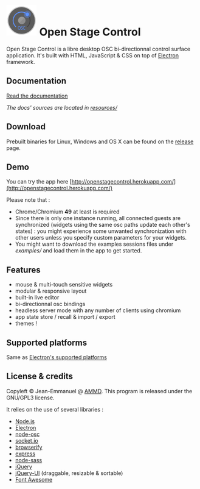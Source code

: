 # <img src="resources/images/logo.png" height="80px"/> Open Stage Control

Open Stage Control is a libre desktop OSC bi-directionnal control surface application. It's built with HTML, JavaScript & CSS on top of [Electron](http://electron.atom.io/) framework.

## Documentation

[Read the documentation](http://jean-emmanuel.github.io/open-stage-control/)

*The docs' sources are located in [resources/](resources/)*

## Download

Prebuilt binaries for Linux, Windows and OS X can be found on the [release](https://github.com/jean-emmanuel/open-stage-control/releases) page.

## Demo

You can try the app here [http://openstagecontrol.herokuapp.com/](http://openstagecontrol.herokuapp.com/)

Please note that :

- Chrome/Chromium **49** at least is required
- Since there is only one instance running, all connected guests are synchronized (widgets using the same osc paths update each other's states) : you might experience some unwanted synchronization with other users unless you specify custom parameters for your widgets.
- You might want to download the examples sessions files under *examples/* and load them in the app to get started.


## Features

- mouse & multi-touch sensitive widgets
- modular & responsive layout
- built-in live editor
- bi-directionnal osc bindings
- headless server mode with any number of clients using chromium
- app state store / recall & import / export
- themes !

## Supported platforms

Same as [Electron's supported platforms](https://github.com/electron/electron/blob/master/docs/tutorial/supported-platforms.md)


## License & credits

Copyleft © Jean-Emmanuel @ [AMMD](http://ammd.net). This program is released under the GNU/GPL3 license.

It relies on the use of several libraries :

- [Node.js](https://nodejs.org/)
- [Electron](http://electron.atom.io/)
- [node-osc](https://github.com/TheAlphaNerd/node-osc)
- [socket.io](http://socket.io)
- [browserify](http://browserify.org)
- [express](http://expressjs.com)
- [node-sass](https://github.com/sass/node-sass)
- [jQuery](http://jquery.com/)
- [jQuery-UI](http://jqueryui.com/) (draggable, resizable & sortable)
- [Font Awesome](http://fontawesome.io/)
